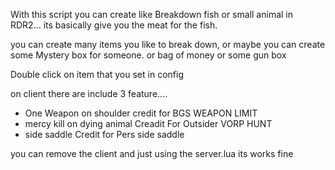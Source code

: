 With this script you can create like Breakdown fish or small animal in RDR2... its basically give you the meat for the fish.

you can create many items you like to break down, or maybe you can create some Mystery box for someone. or bag of money or some gun box

Double click on item that you set in config


on client there are include 3 feature.... 
- One Weapon on shoulder credit for BGS WEAPON LIMIT
- mercy kill on dying animal Creadit For Outsider VORP HUNT
- side saddle Credit for Pers side saddle

you can remove the client and just using the server.lua its works fine 

